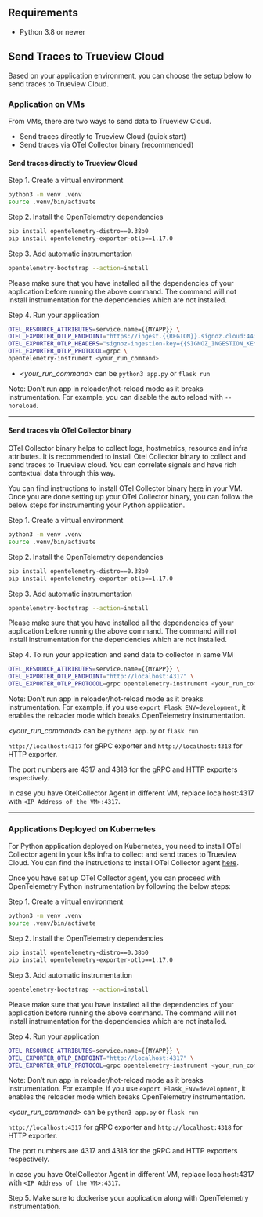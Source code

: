 ## Requirements

- Python 3.8 or newer

## Send Traces to Trueview Cloud

Based on your application environment, you can choose the setup below to send traces to Trueview Cloud.

### Application on VMs

From VMs, there are two ways to send data to Trueview Cloud.

- Send traces directly to Trueview Cloud (quick start)
- Send traces via OTel Collector binary (recommended)

#### **Send traces directly to Trueview Cloud**

Step 1. Create a virtual environment
    
```bash
python3 -m venv .venv
source .venv/bin/activate
```

Step 2. Install the OpenTelemetry dependencies

```bash
pip install opentelemetry-distro==0.38b0
pip install opentelemetry-exporter-otlp==1.17.0
```

Step 3. Add automatic instrumentation

```bash
opentelemetry-bootstrap --action=install
```

Please make sure that you have installed all the dependencies of your application before running the above command. The command will not install instrumentation for the dependencies which are not installed.

Step 4. Run your application

```bash
OTEL_RESOURCE_ATTRIBUTES=service.name={{MYAPP}} \
OTEL_EXPORTER_OTLP_ENDPOINT="https://ingest.{{REGION}}.signoz.cloud:443" \
OTEL_EXPORTER_OTLP_HEADERS="signoz-ingestion-key={{SIGNOZ_INGESTION_KEY}}" \
OTEL_EXPORTER_OTLP_PROTOCOL=grpc \
opentelemetry-instrument <your_run_command>
```
- *<your_run_command>* can be `python3 app.py` or `flask run`

Note:
Don’t run app in reloader/hot-reload mode as it breaks instrumentation. For example, you can disable the auto reload with `--noreload`.

---

#### **Send traces via OTel Collector binary**

OTel Collector binary helps to collect logs, hostmetrics, resource and infra attributes. It is recommended to install Otel Collector binary to collect and send traces to Trueview cloud. You can correlate signals and have rich contextual data through this way.

You can find instructions to install OTel Collector binary [here](https://signoz.io/docs/tutorial/opentelemetry-binary-usage-in-virtual-machine/) in your VM. Once you are done setting up your OTel Collector binary, you can follow the below steps for instrumenting your Python application.

Step 1. Create a virtual environment
    
```bash
python3 -m venv .venv
source .venv/bin/activate
```

Step 2. Install the OpenTelemetry dependencies

```bash
pip install opentelemetry-distro==0.38b0
pip install opentelemetry-exporter-otlp==1.17.0
```

Step 3. Add automatic instrumentation

```bash
opentelemetry-bootstrap --action=install
```

Please make sure that you have installed all the dependencies of your application before running the above command. The command will not install instrumentation for the dependencies which are not installed.

Step 4. To run your application and send data to collector in same VM

```bash
OTEL_RESOURCE_ATTRIBUTES=service.name={{MYAPP}} \
OTEL_EXPORTER_OTLP_ENDPOINT="http://localhost:4317" \
OTEL_EXPORTER_OTLP_PROTOCOL=grpc opentelemetry-instrument <your_run_command>
```

Note:
Don’t run app in reloader/hot-reload mode as it breaks instrumentation. For example, if you use `export Flask_ENV=development`, it enables the reloader mode which breaks OpenTelemetry instrumentation.

*<your_run_command>* can be `python3 app.py` or `flask run`

`http://localhost:4317` for gRPC exporter and `http://localhost:4318` for HTTP exporter.

The port numbers are 4317 and 4318 for the gRPC and HTTP exporters respectively.

In case you have OtelCollector Agent in different VM, replace localhost:4317 with `<IP Address of the VM>:4317`.

---

### Applications Deployed on Kubernetes

For Python application deployed on Kubernetes, you need to install OTel Collector agent in your k8s infra to collect and send traces to Trueview Cloud. You can find the instructions to install OTel Collector agent [here](https://signoz.io/docs/tutorial/kubernetes-infra-metrics/).

Once you have set up OTel Collector agent, you can proceed with OpenTelemetry Python instrumentation by following the below steps:

Step 1. Create a virtual environment
    
```bash
python3 -m venv .venv
source .venv/bin/activate
```

Step 2. Install the OpenTelemetry dependencies

```bash
pip install opentelemetry-distro==0.38b0
pip install opentelemetry-exporter-otlp==1.17.0
```


Step 3. Add automatic instrumentation

```bash
opentelemetry-bootstrap --action=install
```

Please make sure that you have installed all the dependencies of your application before running the above command. The command will not install instrumentation for the dependencies which are not installed.

Step 4. Run your application

```bash
OTEL_RESOURCE_ATTRIBUTES=service.name={{MYAPP}} \
OTEL_EXPORTER_OTLP_ENDPOINT="http://localhost:4317" \
OTEL_EXPORTER_OTLP_PROTOCOL=grpc opentelemetry-instrument <your_run_command>
```

Note:
Don’t run app in reloader/hot-reload mode as it breaks instrumentation. For example, if you use `export Flask_ENV=development`, it enables the reloader mode which breaks OpenTelemetry instrumentation.

*<your_run_command>* can be `python3 app.py` or `flask run`

`http://localhost:4317` for gRPC exporter and `http://localhost:4318` for HTTP exporter.

The port numbers are 4317 and 4318 for the gRPC and HTTP exporters respectively.

In case you have OtelCollector Agent in different VM, replace localhost:4317 with `<IP Address of the VM>:4317`.

Step 5. Make sure to dockerise your application along with OpenTelemetry instrumentation.